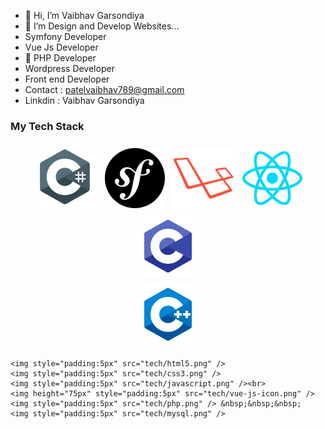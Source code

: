 - 👋 Hi, I’m Vaibhav Garsondiya
- 👀 I’m Design and Develop Websites...
- Symfony Developer
- Vue Js Developer
- 💞️ PHP Developer
- Wordpress Developer
- Front end Developer
- Contact : patelvaibhav789@gmail.com
- Linkdin : Vaibhav Garsondiya


### My Tech Stack


<p align="center">
    <img style="padding:5px" src="tech/csharp.png" />
    <img style="padding:5px" src="tech/symfony.png" />
    <img style="padding:5px" src="tech/laravel.png" />
    <img style="padding:5px" src="tech/reactnative.png" />
    <img style="padding:5px" src="tech/clang.png" /><br>
    <img style="padding:5px" src="tech/c-plus-plus-logo.png" />

    <img style="padding:5px" src="tech/html5.png" />
    <img style="padding:5px" src="tech/css3.png" />
    <img style="padding:5px" src="tech/javascript.png" /><br>
    <img height="75px" style="padding:5px" src="tech/vue-js-icon.png" />
    <img style="padding:5px" src="tech/php.png" /> &nbsp;&nbsp;&nbsp;
    <img style="padding:5px" src="tech/mysql.png" />

</p>

